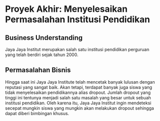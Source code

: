 # Proyek Akhir: Menyelesaikan Permasalahan Institusi Pendidikan

## Business Understanding
Jaya Jaya Institut merupakan salah satu institusi pendidikan perguruan yang telah berdiri sejak tahun 2000.

## Permasalahan Bisnis
Hingga saat ini Jaya Jaya Institute telah mencetak banyak lulusan dengan reputasi yang sangat baik. Akan tetapi, terdapat banyak juga siswa yang tidak menyelesaikan pendidikannya alias dropout. Jumlah dropout yang tinggi ini tentunya menjadi salah satu masalah yang besar untuk sebuah institusi pendidikan. Oleh karena itu, Jaya Jaya Institut ingin mendeteksi secepat mungkin siswa yang mungkin akan melakukan dropout sehingga dapat diberi bimbingan khusus.

